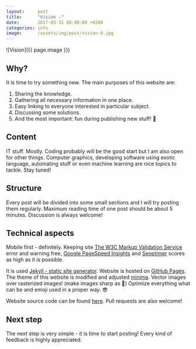 ```yaml
---
layout:     post
title:      "Vision 💡"
date:       2017-05-31 08:00:00 +0200
categories: info
image:      /assets/img/post/vision-0.jpg
---
```


![Vision]({{ page.image }})

## Why?

It is time to try something new. The main purposes of this website are:

1. Sharing the knowledge.
2. Gathering all necessary information in one place.
3. Easy linking to everyone interested in particular subject.
4. Discussing some solutions.
5. And the most important: fun during publishing new stuff! 🎉


## Content

IT stuff. Mostly. Coding probably will be the good start but I am also open for other things. Computer graphics, developing software using exotic language, automating stuff or even machine learning are nice topics to tackle. Stay tuned!


## Structure

Every post will be divided into some small sections and I will try posting them regularly. Maximum reading time of one post should be about 5 minutes. Discussion is always welcome!


## Technical aspects

Mobile first - definitely. Keeping site [The W3C Markup Validation Service](https://validator.w3.org/nu/?doc=http%3A%2F%2Falbinek.com) error and warning free, [Google PageSpeed Insights](https://developers.google.com/speed/pagespeed/insights/?url=albinek.com) and [Seoptimer](http://www.seoptimer.com/albinek.com) scores as high as it is possible.

It is used [Jekyll - static site generator](https://jekyllrb.com). Website is hosted on [GitHub Pages](https://pages.github.com). The theme of this website is modified and adjusted [minima](https://github.com/jekyll/minima). Vector images over rasterized images! (make images sharp as 🔪) Optimize everything what can be and emoji used in a proper way. 😎

Website source code can be found [here](https://github.com/albinekcom/albinekcom.github.io). Pull requests are also welcome!


## Next step

The next step is very simple - it is time to start posting! Every kind of feedback is highly appreciated.
